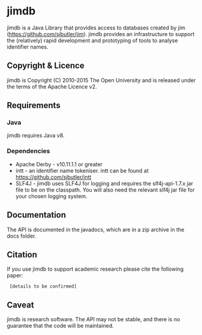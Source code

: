 # jimdb 

jimdb is a Java Library that provides access to databases created by 
jim (https://github.com/sjbutler/jim). jimdb provides an infrastructure to 
support the (relatively) rapid development and prototyping of tools to analyse 
identifier names.

## Copyright & Licence
jimdb is Copyright (C) 2010-2015 The Open University and
is released under the terms of the Apache Licence v2.

## Requirements
### Java
jimdb requires Java v8.
 
### Dependencies
* Apache Derby - v10.11.1.1 or greater
* intt - an identifier name tokeniser. intt can be found at 
  https://github.com/sjbutler/intt 
* SLF4J - jimdb uses SLF4J for logging and requires the slf4j-api-1.7.x jar 
  file to be on the classpath. You will also need the relevant slf4j jar file 
  for your chosen logging system.

## Documentation
The API is documented in the javadocs, which are in a zip archive in the docs 
folder. 

## Citation

If you use jimdb to support academic research please cite the following paper:

     [details to be confirmed]

## Caveat

jimdb is research software. The API may not be stable, and there is no 
guarantee that the code will be maintained.


